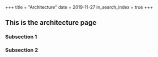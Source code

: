 +++
title = "Architecture"
date = 2019-11-27
in_search_index = true
+++

## This is the architecture page

### Subsection 1

### Subsection 2
